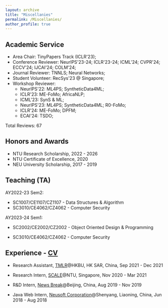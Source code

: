 ```yaml
---
layout: archive
title: "Miscellanies"
permalink: /Miscellanies/
author_profile: true
---
```


## Academic Service

* Area Chair: TinyPapers Track (ICLR'23);
* Conference Reviewer: NeurIPS'23-24; ICLR'23-24; ICML'24; CVPR'24; ECCV'24; IJCAI'24; COLM'24;
* Journal Reviewer: TNNLS; Neural Networks;
* Student Volunteer: RecSys'23 @ Singapore;
* Workshop Reviewer:
  * NeurIPS'22: ML4PS; SyntheticData4ML;
  * ICLR'23: ME-FoMo; AfricaNLP;
  * ICML'23: SynS & ML;
  * NeurIPS'23: ML4PS; SyntheticData4ML; R0-FoMo;
  * ICLR'24: ME-FoMo; DPFM;
  * ECAI'24: TSDO;

<!-- Workshop Reviewer: [ML4PS](https://ml4physicalsciences.github.io/2022), [SyntheticData4ML](https://www.syntheticdata4ml.vanderschaar-lab.com) (NeurIPS'22); [ME-FoMo](https://sites.google.com/view/me-fomo2023), [AfricaNLP](https://sites.google.com/view/africanlp2023) (ICLR'23); [SynS & ML](https://syns-ml.github.io/2023) (ICML'23); [ML4PS](https://ml4physicalsciences.github.io/2023), [SyntheticData4ML](https://www.syntheticdata4ml.vanderschaar-lab.com), [R0-FoMo](https://sites.google.com/view/r0-fomo) (NeurIPS'23); [ME-FoMo](https://sites.google.com/view/me-fomo2024), [DPFM](https://sites.google.com/view/dpfm-iclr24) (ICLR'24); -->

Total Reviews: 67

## Honors and Awards

* NTU Research Scholarship, 2022 - 2026
* NTU Certificate of Excellence, 2020
* NEU University Scholarship, 2017 - 2019

## Teaching (TA)

AY2022-23 Sem2:

* SC1007/CE1107/CZ1107 - Data Structures & Algorithm
* SC3010/CE4062/CZ4062 - Computer Security

AY2023-24 Sem1:

* SC2002/CE2002/CZ2002 - Object Oriented Design & Programming

* SC3010/CE4062/CZ4062 - Computer Security

## Experience - [CV](https://royalskye.github.io/files/CV_20210602.pdf)

* Research Assistant, [TMLR](https://bhanml.github.io/)@HKBU, HK SAR, China, Sep 2021 - Dec 2021

* Research Intern, [SCALE](https://www.ntu.edu.sg/scale)@NTU, Singapore, Nov 2020 - Mar 2021

* R&D Intern, [News Break](https://www.newsbreak.com/about)@Beijing, China, Aug 2019 - Nov 2019 

* Java Web Intern, [Neusoft Corporation](https://en.wikipedia.org/wiki/Neusoft)@Shenyang, Liaoning, China, Jun 2018 - Aug 2018

